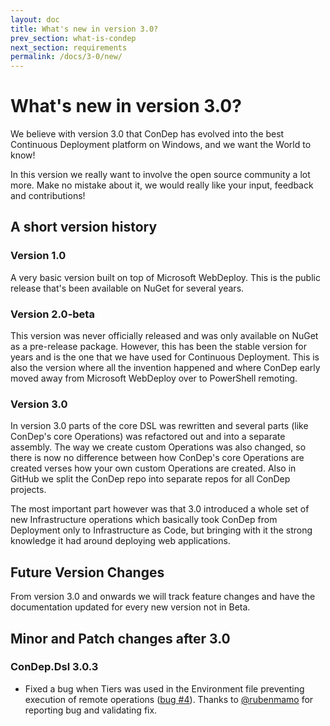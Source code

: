 ```yaml
---
layout: doc
title: What's new in version 3.0?
prev_section: what-is-condep
next_section: requirements
permalink: /docs/3-0/new/
---
```


What's new in version 3.0?
==========================

We believe with version 3.0 that ConDep has evolved into the best Continuous Deployment platform on Windows, and we want the World to know!  

<div class="note info">
  <p>
		In this version we really want to involve the open source community a lot more. Make no mistake about it, we would really like your input, feedback and contributions!
	</p>
</div>

## A short version history

### Version 1.0
A very basic version built on top of Microsoft WebDeploy. This is the public release that's been available on NuGet for several years.

### Version 2.0-beta
This version was never officially released and was only available on NuGet as a pre-release package. However, this has been the stable version for years and is the one that we have used for Continuous Deployment. This is also the version where all the invention happened and where ConDep early moved away from Microsoft WebDeploy over to PowerShell remoting.

### Version 3.0
In version 3.0 parts of the core DSL was rewritten and several parts (like ConDep's core Operations) was refactored out and into a separate assembly. The way we create custom Operations was also changed, so there is now no difference between how ConDep's core Operations are created verses how your own custom Operations are created. Also in GitHub we split the ConDep repo into separate repos for all ConDep projects.

The most important part however was that 3.0 introduced a whole set of new Infrastructure operations which basically took ConDep from Deployment only to Infrastructure as Code, but bringing with it the strong knowledge it had around deploying web applications.

<div class="note info">
	<h2>Future Version Changes</h2>
  <p>
		From version 3.0 and onwards we will track feature changes and have the documentation updated for every new version not in Beta.	
	</p>
</div>

## Minor and Patch changes after 3.0

### ConDep.Dsl 3.0.3

* Fixed a bug when Tiers was used in the Environment file preventing execution of remote operations ([bug #4](https://github.com/condep/condep-dsl/issues/4)). Thanks to [@rubenmamo](https://github.com/rubenmamo) for reporting bug and validating fix. 
